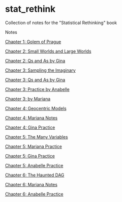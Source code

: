 # stat_rethink
Collection of notes for the "Statistical Rethinking" book

Notes

[Chapter 1: Golem of Prague](https://femiguez.github.io/stat_rethink/notes/chapter_01/ch_01_Golem_of_Prague.html)

[Chapter 2: Small Worlds and Large Worlds](https://femiguez.github.io/stat_rethink/notes/chapter_02/ch_02_Small_Worlds_and_Large_Worlds.html)

[Chapter 2: Qs and As by Gina](https://femiguez.github.io/stat_rethink/notes/chapter_02/ch_02_Qs-gina.html)

[Chapter 3: Sampling the Imaginary](https://femiguez.github.io/stat_rethink/notes/chapter_03/ch_03_Sampling_the_Imaginary.html)

[Chapter 3: Qs and As by Gina](https://femiguez.github.io/stat_rethink/notes/chapter_03/ch_03_Qs-gina.html)

[Chapter 3: Practice by Anabelle](https://femiguez.github.io/stat_rethink/notes/chapter_03/Practice_chap3_Anabelle.html)

[Chapter 3:  by Mariana](https://femiguez.github.io/stat_rethink/notes/chapter_03/Stat-rethink_Chap3_mariana.html)

[Chapter 4: Geocentric Models](https://femiguez.github.io/stat_rethink/notes/chapter_04/ch_04_Geocentric_Models.html)

[Chapter 4: Mariana Notes](https://femiguez.github.io/stat_rethink/notes/chapter_04/Stat-rethink_Chap4_mariana.html)

[Chapter 4: Gina Practice](https://femiguez.github.io/stat_rethink/notes/chapter_04/ch_04_practice-gina.html)

[Chapter 5: The Many Variables](https://femiguez.github.io/stat_rethink/notes/chapter_05/ch_05_The_Many_Variables.html)

[Chapter 5: Mariana Practice](https://femiguez.github.io/stat_rethink/notes/chapter_05/Stat-rethink_Chap5_mariana.html)

[Chapter 5: Gina Practice](https://femiguez.github.io/stat_rethink/notes/chapter_05/ch_05_practice-gina.html)

[Chapter 5: Anabelle Practice](https://femiguez.github.io/stat_rethink/notes/chapter_05/Practice_Chapter5.html)

[Chapter 6: The Haunted DAG](https://femiguez.github.io/stat_rethink/notes/chapter_06/ch_06_The_Haunted_DAG.html)

[Chapter 6: Mariana Notes](https://femiguez.github.io/stat_rethink/notes/chapter_06/Stat-rethink_Chap6_mariana.html)

[Chapter 6: Anabelle Practice](https://femiguez.github.io/stat_rethink/notes/chapter_06/Practice_Chapter6.html)




